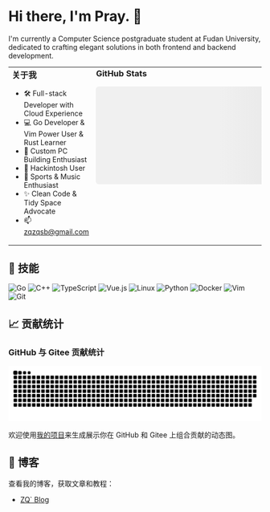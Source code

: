 # Hi there, I'm Pray. 👋

I'm currently a Computer Science postgraduate student at Fudan University, dedicated to crafting elegant solutions in both frontend and backend development. 

<table width="100%" style="border: none;">
<tr>
<td align="left" valign="top" width="50%" style="border: none;">

<h3 align="left" style="margin-top: 0;">关于我</h3>

- 🛠️ Full-stack Developer with Cloud Experience
- 💻 Go Developer & Vim Power User & Rust Learner
- 🔧 Custom PC Building Enthusiast
- 🍎 Hackintosh User
- 🎵 Sports & Music Enthusiast
- ✨ Clean Code & Tidy Space Advocate
- 📫 [zqzqsb@gmail.com](mailto:zqzqsb@gmail.com)

</td>

<td width="50%" valign="top" style="border: none;">
<h3 align="left" style="margin-top: 0;">GitHub Stats</h3>
<div align="center">
  <style>
    .skeleton {
      background: linear-gradient(90deg, #f0f0f0 25%, #e0e0e0 50%, #f0f0f0 75%);
      background-size: 200% 100%;
      animation: loading 1.5s infinite;
      width: 495px;
      height: 195px;
      border-radius: 6px;
      margin: 0 auto;
    }
    @keyframes loading {
      0% { background-position: 200% 0; }
      100% { background-position: -200% 0; }
    }
    .stats-container {
      position: relative;
      min-height: 195px;
    }
    .stats-container img {
      position: absolute;
      top: 0;
      left: 50%;
      transform: translateX(-50%);
      opacity: 0;
      transition: opacity 0.3s ease;
    }
    .stats-container img.loaded {
      opacity: 1;
    }
  </style>
  <div class="stats-container">
    <div class="skeleton"></div>
    <picture>
      <source
        srcset="https://awesome-github-stats.azurewebsites.net/user-stats/zqzqsb?cardType=github&theme=github-dark&preferLogin=false"
        media="(prefers-color-scheme: dark)"
      />
      <source
        srcset="https://awesome-github-stats.azurewebsites.net/user-stats/zqzqsb?cardType=github&theme=default&preferLogin=false"
        media="(prefers-color-scheme: light), (prefers-color-scheme: no-preference)"
      />
      <img 
        src="https://awesome-github-stats.azurewebsites.net/user-stats/zqzqsb?cardType=github&theme=default&preferLogin=false" 
        alt="Pray's GitHub Stats" 
        onload="this.classList.add('loaded')"
      />
    </picture>
  </div>
</div>
</td>
</tr>
</table>

<h2 align="left">🚀 技能</h2>

![Go](https://img.shields.io/badge/Go-00ADD8?style=for-the-badge&logo=go&logoColor=white)
![C++](https://img.shields.io/badge/C++-00599C?style=for-the-badge&logo=cplusplus&logoColor=white)
![TypeScript](https://img.shields.io/badge/TypeScript-3178C6?style=for-the-badge&logo=typescript&logoColor=white)
![Vue.js](https://img.shields.io/badge/Vue.js-4FC08D?style=for-the-badge&logo=vue-dot-js&logoColor=white)
![Linux](https://img.shields.io/badge/Linux-FCC624?style=for-the-badge&logo=linux&logoColor=black)
![Python](https://img.shields.io/badge/Python-3776AB?style=for-the-badge&logo=python&logoColor=white)
![Docker](https://img.shields.io/badge/Docker-2496ED?style=for-the-badge&logo=docker&logoColor=white)
![Vim](https://img.shields.io/badge/Vim-019733?style=for-the-badge&logo=vim&logoColor=white)
![Git](https://img.shields.io/badge/Git-F05032?style=for-the-badge&logo=git&logoColor=white)

<h2 align="left">📈 贡献统计</h2>

### GitHub 与 Gitee 贡献统计

<picture>
  <source media="(prefers-color-scheme: dark)" srcset="https://github.com/Zqzqsb/Zqzqsb/blob/output/github-snake-dark.svg" />
  <source media="(prefers-color-scheme: light)" srcset="https://github.com/Zqzqsb/Zqzqsb/blob/output/github-snake.svg" />
  <img alt="github-snake" src="https://github.com/Zqzqsb/Zqzqsb/blob/output/github-snake.svg" />
</picture>

欢迎使用[我的项目](https://github.com/Zqzqsb/MultiSourceSnake)来生成展示你在 GitHub 和 Gitee 上组合贡献的动态图。

<h2 align="left">📝 博客</h2>

查看我的博客，获取文章和教程：

- [ZQ` Blog](https://blog.zqzqsb.cn)
